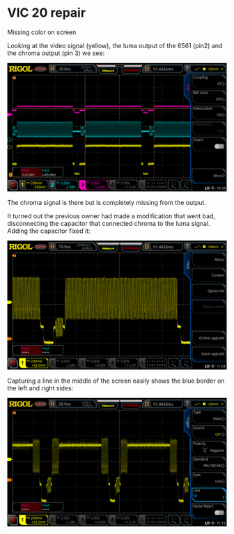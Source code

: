 # VIC 20 repair

Missing color on screen

Looking at the video signal (yellow), the luma output of the 6561 (pin2) and the chroma output (pin 3) we see:

![](image-20220212-154309.png)

The chroma signal is there but is completely missing from the output.

It turned out the previous owner had made a modification that went bad, disconnecting the capacitor that connected chroma to the luma signal. Adding the capacitor fixed it:

![](image-20220213-101041.png)

Capturing a line in the middle of the screen easily shows the blue border on the left and right sides:

![](image-20220213-101850.png)
